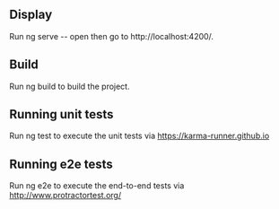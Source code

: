 
## Display

Run ng serve -- open then go to http://localhost:4200/.

## Build

Run ng build to build the project.

## Running unit tests

Run ng test to execute the unit tests via https://karma-runner.github.io

## Running e2e tests

Run ng e2e to execute the end-to-end tests via http://www.protractortest.org/
